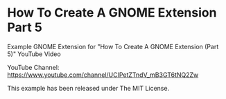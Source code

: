 # How To Create A GNOME Extension Part 5

Example GNOME Extension for "How To Create A GNOME Extension (Part 5)"
YouTube Video

YouTube Channel:
https://www.youtube.com/channel/UCIPetZTndV_mB3GT6tNQ2Zw

This example has been released under The MIT License.